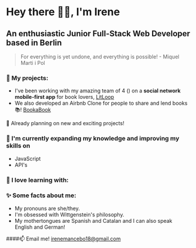 # Hey there 🙌🏻, I'm **Irene**
## An enthusiastic Junior Full-Stack Web Developer based in **Berlin**

> For everything is yet undone, and everything is possible! - Miquel Marti i Pol



### 🔭 My projects:
* I've been working with my amazing team of 4 () on a **social network mobile-first app** for book lovers, [LitLoop](https://litloop-34ef57e08f2a.herokuapp.com/ "LitLoop")
* We also developed an Airbnb Clone for people to share and lend books 📚! [BookaBook](https://bookabook-bertchdg-9165abb9c2be.herokuapp.com/ "BookaBook")

🤝 Already planning on new and exciting projects!

### 🌱 I'm currently expanding my knowledge and improving my skills on
* JavaScript
* API's

### 💞 I love learning with:


### ✨ Some facts about me:
* My pronouns are she/they.
* I'm obsessed with Wittgenstein's philosophy.
* My mothertongues are Spanish and Catalan and I can also speak English and German!

####📫 Email me! irenemancebo18@gmail.com
